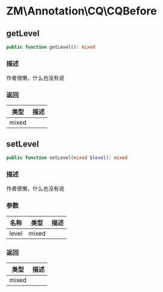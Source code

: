 # ZM\Annotation\CQ\CQBefore

## getLevel

```php
public function getLevel(): mixed
```

### 描述

作者很懒，什么也没有说

### 返回

| 类型 | 描述 |
| ---- | ----------- |
| mixed |  |


## setLevel

```php
public function setLevel(mixed $level): mixed
```

### 描述

作者很懒，什么也没有说

### 参数

| 名称 | 类型 | 描述 |
| -------- | ---- | ----------- |
| level | mixed |  |
### 返回

| 类型 | 描述 |
| ---- | ----------- |
| mixed |  |

